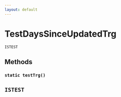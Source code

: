 ```yaml
---
layout: default
---
```

# TestDaysSinceUpdatedTrg

`ISTEST`
## Methods
### `static testTrg()`

`ISTEST`
---
